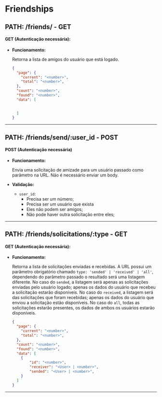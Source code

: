# **Friendships**

## **PATH: /friends/ - GET**

#### GET (Autenticação necessária):

- **Funcionamento:**

  Retorna a lista de amigos do usuário que está logado.
  ```json
  {
    "page": {
      "current": "<number>",
      "total": "<number>",
    },
    "count": "<number>",
    "found": "<number>",
    "data": [
      
      
    ]
  }
  ```
<hr>

## **PATH: /friends/send/:user_id - POST**


#### POST (Autenticação necessária)

- **Funcionamento:**
    
    Envia uma solicitação de amizade para um usuário passado como parâmetro na URL. Não é necessário enviar um body.

- **Validação:**
    - ```user_id```: 
        - Precisa ser um número;
        - Precisa ser um usuário que exista
        - Eles não podem ser amigos;
        - Não pode haver outra solicitação entre eles;

<hr>

## **PATH: /friends/solicitations/:type - GET**

#### GET (Autenticação necessária):

- **Funcionamento:**

  Retorna a lista de solicitações enviadas e recebidas. A URL possui um parâmetro obrigatório chamado ```type: 'sended' | 'received' | 'all'```, dependendo do parâmetro passado o resultado será uma listagem diferente. No caso do ```sended```, a listagem será apenas as solicitações enviadas pelo usuário logado; apenas os dados do usuário que recebeu a solicitação estarão disponíveis. No caso do ```received```, a listagem será das solicitações que foram recebidas; apenas os dados do usuário que enviou a solicitação estão disponíveis. No caso do ```all```, todas as solicitações estarão presentes, os dados de ambos os usuários estarão disponíveis.
  ```json
  {
    "page": {
      "current": "<number>",
      "total": "<number>",
    },
    "count": "<number>",
    "found": "<number>",
    "data": [
      {
          "id": "<number>",
          "receiver": "<User> | <number>",
          "sended": "<User> | <number>",
      }
    ]
  }
  ```
<hr>

